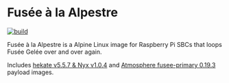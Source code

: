 # Fusée à la Alpestre
[![build](https://github.com/kleo/fusee-alpestre/actions/workflows/build.yml/badge.svg)](https://github.com/kleo/fusee-alpestre/actions/workflows/build.yml)

Fusée à la Alpestre is a Alpine Linux image for Raspberry Pi SBCs that loops Fusée Gelée over and over again.

Includes [hekate v5.5.7 & Nyx v1.0.4](https://github.com/CTCaer/hekate/releases/tag/v5.5.7) and [Atmosphere fusee-primary 0.19.3](https://github.com/Atmosphere-NX/Atmosphere/releases/tag/0.19.3) payload images.

